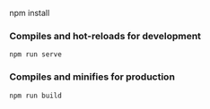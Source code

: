 
npm install


### Compiles and hot-reloads for development
```
npm run serve
```

### Compiles and minifies for production
```
npm run build
```
